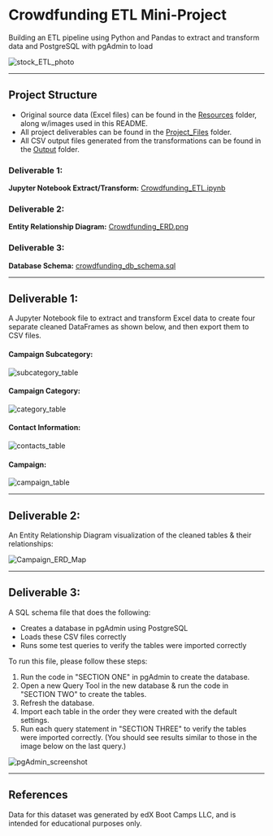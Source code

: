 # Crowdfunding ETL Mini-Project
Building an ETL pipeline using Python and Pandas to extract and transform data and PostgreSQL with pgAdmin to load  

![stock_ETL_photo](Resources/Stock_ETL_photo.jpg)
- - -
## Project Structure

- Original source data (Excel files) can be found in the [Resources](Resources/) folder, along w/images used in this README.  
- All project deliverables can be found in the [Project_Files](Project_Files/) folder.  
- All CSV output files generated from the transformations can be found in the [Output](Output/) folder.

### Deliverable 1:
**Jupyter Notebook Extract/Transform:** [Crowdfunding_ETL.ipynb](Project_Files/Crowdfunding_ETL.ipynb)  
### Deliverable 2:
**Entity Relationship Diagram:** [Crowdfunding_ERD.png](Project_Files/Crowdfunding_ERD.png)  
### Deliverable 3:
**Database Schema:** [crowdfunding_db_schema.sql](Project_Files/crowdfunding_db_schema.sql)  
- - -

## Deliverable 1:

A Jupyter Notebook file to extract and transform Excel data to create four separate cleaned DataFrames as shown below, and then export them to CSV files.

#### Campaign Subcategory:
![subcategory_table](Resources/subcategory_DataFrame.png)  
#### Campaign Category:
![category_table](Resources/category_DataFrame.png)  
#### Contact Information:
![contacts_table](Resources/contact_DataFrame.png)  
#### Campaign:
![campaign_table](Resources/campaign_DataFrame.png)

- - -
## Deliverable 2:
An Entity Relationship Diagram visualization of the cleaned tables & their relationships:  
 
![Campaign_ERD_Map](Project_Files/Crowdfunding_ERD.png)

- - -

## Deliverable 3:

A SQL schema file that does the following:
 - Creates a database in pgAdmin using PostgreSQL
 - Loads these CSV files correctly
 - Runs some test queries to verify the tables were imported correctly

 To run this file, please follow these steps:  
 1. Run the code in "SECTION ONE" in pgAdmin to create the database.
 2. Open a new Query Tool in the new database & run the code in "SECTION TWO" to create the tables.
 3. Refresh the database.
 4. Import each table in the order they were created with the default settings.
 5. Run each query statement in "SECTION THREE" to verify the tables were imported correctly. (You should see results similar to those in the image below on the last query.)

![pgAdmin_screenshot](Resources/pgAdmin_screenshot.png)

- - -

## References
Data for this dataset was generated by edX Boot Camps LLC, and is intended for educational purposes only.